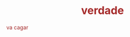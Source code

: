<!DOCTYPE html>
<html lang="en">
<head>
    <meta charset="UTF-8">
    <meta http-equiv="X-UA-Compatible" content="IE=edge">
    <meta name="viewport" content="width=device-width, initial-scale=1.0">
    <title>2013</title>
</head>
<body>
    <h1 style="color:brown; text-align: center;">verdade</h1>
        <p style="color:brown;">va cagar</p>
    
</body>
</html>
